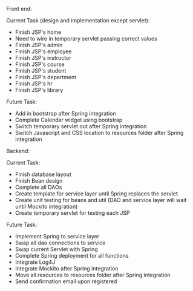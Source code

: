 Front end:

Current Task (design and implementation except servlet):
- Finish JSP's home
- Need to wire in temporary servlet passing correct values
- Finish JSP's admin 
- Finish JSP's employee
- Finish JSP's instructor
- Finish JSP's course
- Finish JSP's student
- Finish JSP's department
- Finish JSP's hr
- Finish JSP's library 

Future Task:
- Add in bootstrap after Spring integration
- Complete Calendar widget using bootstrap
- Switch temporary servlet out after Spring integration
- Switch Javascript and CSS location to resources folder after Spring integration

Backend:

Current Task:
- Finish database layout
- Finish Bean design
- Complete all DAOs
- Create template for service layer until Spring replaces the servlet
- Create unit testing for beans and util (DAO and service layer will wait until Mockito integration)
- Create temporary servlet for testing each JSP

Future Task:
- Implement Spring to service layer
- Swap all dao connections to service
- Swap current Servlet with Spring
- Complete Spring deployment for all functions
- Integrate Log4J
- Integrate Mockito after Spring integration
- Move all resources to resources folder after Spring integration
- Send confirmation email upon registered